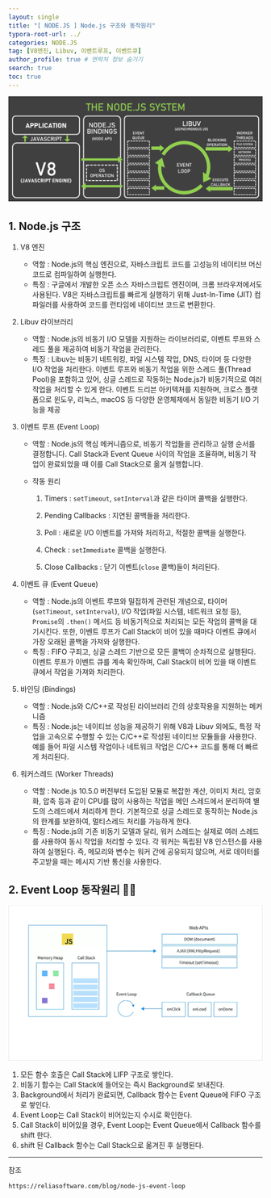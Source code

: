 ```yaml
---
layout: single
title: "[ NODE.JS ] Node.js 구조와 동작원리"
typora-root-url: ../
categories: NODE.JS
tag: [V8엔진, Libuv, 이벤트루프, 이벤트큐]
author_profile: true # 연락처 정보 숨기기
search: true
toc: true
---
```


![node_js_event_loop_system_328ebcac21](/images/2024-09-08-event-loop/node_js_event_loop_system_328ebcac21.webp)

## 1. Node.js 구조

1. V8 엔진

   - 역할 : Node.js의 핵심 엔진으로, 자바스크립트 코드를 고성능의 네이티브 머신 코드로 컴파일하여 실행한다.
   - 특징 : 구글에서 개발한 오픈 소스 자바스크립트 엔진이며, 크롬 브라우저에서도 사용된다. V8은 자바스크립트를 빠르게 실행하기 위해 Just-In-Time (JIT) 컴파일러를 사용하여 코드를 런타임에 네이티브 코드로 변환한다.

2. Libuv 라이브러리

   - 역할 : Node.js의 비동기 I/O 모델을 지원하는 라이브러리로, 이벤트 루프와 스레드 풀을 제공하여 비동기 작업을 관리한다.
   - 특징 : Libuv는 비동기 네트워킹, 파일 시스템 작업, DNS, 타이머 등 다양한 I/O 작업을 처리한다. 이벤트 루프와 비동기 작업을 위한 스레드 풀(Thread Pool)을 포함하고 있어, 싱글 스레드로 작동하는 Node.js가 비동기적으로 여러 작업을 처리할 수 있게 한다. 이벤트 드리븐 아키텍처를 지원하며, 크로스 플랫폼으로 윈도우, 리눅스, macOS 등 다양한 운영체제에서 동일한 비동기 I/O 기능을 제공

3. 이벤트 루프 (Event Loop)

   - 역할 : Node.js의 핵심 메커니즘으로, 비동기 작업들을 관리하고 실행 순서를 결정합니다. Call Stack과 Event Queue 사이의 작업을 조율하며, 비동기 작업이 완료되었을 때 이를 Call Stack으로 옮겨 실행합니다.

   - 작동 원리

     1. Timers : `setTimeout`, `setInterval`과 같은 타이머 콜백을 실행한다.

     2. Pending Callbacks : 지연된 콜백들을 처리한다.

     3. Poll : 새로운 I/O 이벤트를 가져와 처리하고, 적절한 콜백을 실행한다.

     4. Check : `setImmediate` 콜백을 실행한다.
     5. Close Callbacks : 닫기 이벤트(`close` 콜백)들이 처리된다.

4. 이벤트 큐 (Event Queue)
   - 역할 : Node.js의 이벤트 루프와 밀접하게 관련된 개념으로, 타이머(`setTimeout`, `setInterval`), I/O 작업(파일 시스템, 네트워크 요청 등), `Promise`의 `.then()` 메서드 등 비동기적으로 처리되는 모든 작업의 콜백을 대기시킨다. 또한, 이벤트 루프가 Call Stack이 비어 있을 때마다 이벤트 큐에서 가장 오래된 콜백을 가져와 실행한다.
   - 특징 : FIFO 구죄고, 싱글 스레드 기반으로 모든 콜백이 순차적으로 실행된다. 이벤트 루프가 이벤트 큐를 계속 확인하며, Call Stack이 비어 있을 때 이벤트 큐에서 작업을 가져와 처리한다.
5. 바인딩 (Bindings)
   - 역할 : Node.js와 C/C++로 작성된 라이브러리 간의 상호작용을 지원하는 메커니즘
   - 특징 : Node.js는 네이티브 성능을 제공하기 위해 V8과 Libuv 외에도, 특정 작업을 고속으로 수행할 수 있는 C/C++로 작성된 네이티브 모듈들을 사용한다. 예를 들어 파일 시스템 작업이나 네트워크 작업은 C/C++ 코드를 통해 더 빠르게 처리된다.
6. 워커스레드 (Worker Threads)
   - 역할 : Node.js 10.5.0 버전부터 도입된 모듈로 복잡한 계산, 이미지 처리, 암호화, 압축 등과 같이 CPU를 많이 사용하는 작업을 메인 스레드에서 분리하여 별도의 스레드에서 처리하게 한다. 기본적으로 싱글 스레드로 동작하는 Node.js의 한계를 보완하여, 멀티스레드 처리를 가능하게 한다.
   - 특징 : Node.js의 기존 비동기 모델과 달리, 워커 스레드는 실제로 여러 스레드를 사용하여 동시 작업을 처리할 수 있다. 각 워커는 독립된 V8 인스턴스를 사용하여 실행된다. 즉, 메모리와 변수는 워커 간에 공유되지 않으며, 서로 데이터를 주고받을 때는 메시지 기반 통신을 사용한다.

## 2. Event Loop 동작원리 ✍🏻

![eventloop](/images/2024-09-08-event-loop/eventloop.png)

1. 모든 함수 호출은 Call Stack에 LIFP 구조로 쌓인다.
2. 비동기 함수는 Call Stack에 들어오는 즉시 Background로 보내진다.
3. Background에서 처리가 완료되면, Callback 함수는 Event Queue에 FIFO 구조로 쌓인다.
4. Event Loop는 Call Stack이 비어있는지 수시로 확인한다.
5. Call Stack이 비어있을 경우, Event Loop는 Event Queue에서 Callback 함수를 shift 한다.
6. shift 된 Callback 함수는 Call Stack으로 옮겨진 후 실행된다.

---

참조

```
https://reliasoftware.com/blog/node-js-event-loop

```
